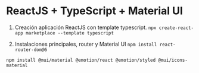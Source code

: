 # ReactJS + TypeScript + Material UI

1. Creación aplicación ReactJS con template typescript.
```npx create-react-app marketplace --template typescript```

2. Instalaciones principales, router y Material UI
```npm install react-router-dom@6```

```npm install @mui/material @emotion/react @emotion/styled @mui/icons-material```
